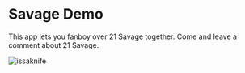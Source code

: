 # Savage Demo
This app lets you fanboy over 21 Savage together. Come and leave a comment about 21 Savage.

![issaknife](https://user-images.githubusercontent.com/102834611/170914690-a8401689-c298-410a-99a9-06ece67320e1.jpeg)



